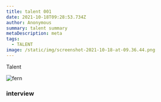 ```yaml
---
title: talent 001
date: 2021-10-18T09:28:53.734Z
author: Anonymous
summary: talent summary
metaDescription: meta
tags:
  - TALENT
image: /static/img/screenshot-2021-10-18-at-09.36.44.png
---
```

Talent

![](/static/img/fern-in-hand.jpeg "fern")

### interview